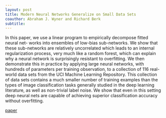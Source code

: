 ```yaml
---
layout: post
title: Modern Neural Networks Generalize on Small Data Sets
coauthor: Abraham J. Wyner and Richard Berk
subtitle:
---
```


In this paper, we use a linear program to empirically decompose fitted neural net- works into ensembles of low-bias sub-networks. We show that these sub-networks are relatively uncorrelated which leads to an internal regularization process, very much like a random forest, which can explain why a neural network is surprisingly resistant to overfitting. We then demonstrate this in practice by applying large neural networks, with hundreds of parameters per training observation, to a collection of 116 real-world data sets from the UCI Machine Learning Repository. This collection of data sets contains a much smaller number of training examples than the types of image classification tasks generally studied in the deep learning literature, as well as non-trivial label noise. We show that even in this setting deep neural nets are capable of achieving superior classification accuracy without overfitting.

[paper](/assets/small_data.pdf)
